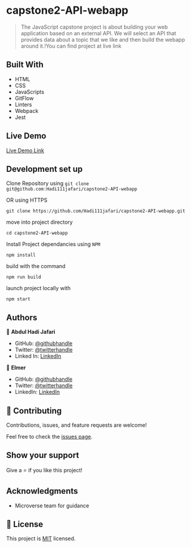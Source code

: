 # capstone2-API-webapp

> The JavaScript capstone project is about building your web application based on an external API. We will select an API that provides data about a topic that we like and then build the webapp around it.!You can find project at live link

## Built With

- HTML
- CSS
- JavaScripts
- GitFlow
- Linters
- Webpack
- Jest

## Live Demo

[Live Demo Link]()

## Development set up

Clone Repository using
`git clone git@github.com:Hadi111jafari/capstone2-API-webapp`

OR using HTTPS

`git clone https://github.com/Hadi111jafari/capstone2-API-webapp.git`

move into project directory

`cd capstone2-API-webapp`

Install Project dependancies using `NPM`

`npm install`

build with the command

`npm run build`

launch project locally with

`npm start`

## Authors

👤 **Abdul Hadi Jafari**

- GitHub: [@githubhandle](https://github.com/Hadi111jafari)
- Twitter: [@twitterhandle](https://twitter.com/HadiJaf62814146)
- Linked In: [LinkedIn](https://www.linkedin.com/in/abdul-hadi-jafari-85bb4b199/)

👤 **Elmer**

- GitHub: [@githubhandle](https://github.com/memelopez)
- Twitter: [@twitterhandle]()
- LinkedIn: [LinkedIn]()

## 🤝 Contributing

Contributions, issues, and feature requests are welcome!

Feel free to check the [issues page](https://github.com/Hadi111jafari/capstone2-API-webapp/issues).

## Show your support

Give a ⭐️ if you like this project!

## Acknowledgments

- Microverse team for guidance

## 📝 License

This project is [MIT](./MIT.md) licensed.
